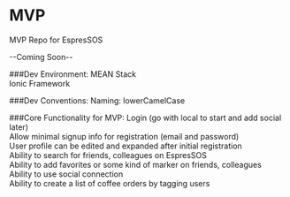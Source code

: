 # MVP
MVP Repo for EspresSOS

--Coming Soon--

###Dev Environment:
  MEAN Stack <br>
  Ionic Framework

###Dev Conventions:
  Naming: lowerCamelCase

###Core Functionality for MVP:
    Login (go with local to start and add social later)<br>
    Allow minimal signup info for registration (email and password)<br>
    User profile can be edited and expanded after initial registration<br>
    Ability to search for friends, colleagues on EspresSOS <br>
    Ability to add favorites or some kind of marker on friends, colleagues<br>
    Ability to use social connection<br>
    Ability to create a list of coffee orders by tagging users<br>
